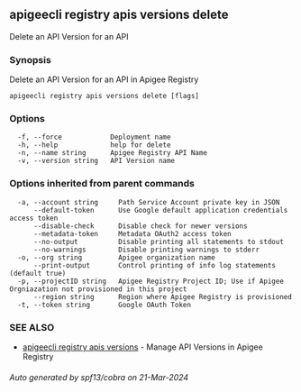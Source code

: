 ## apigeecli registry apis versions delete

Delete an API Version for an API

### Synopsis

Delete an API Version for an API in Apigee Registry

```
apigeecli registry apis versions delete [flags]
```

### Options

```
  -f, --force            Deployment name
  -h, --help             help for delete
  -n, --name string      Apigee Registry API Name
  -v, --version string   API Version name
```

### Options inherited from parent commands

```
  -a, --account string     Path Service Account private key in JSON
      --default-token      Use Google default application credentials access token
      --disable-check      Disable check for newer versions
      --metadata-token     Metadata OAuth2 access token
      --no-output          Disable printing all statements to stdout
      --no-warnings        Disable printing warnings to stderr
  -o, --org string         Apigee organization name
      --print-output       Control printing of info log statements (default true)
  -p, --projectID string   Apigee Registry Project ID; Use if Apigee Orgniazation not provisioned in this project
      --region string      Region where Apigee Registry is provisioned
  -t, --token string       Google OAuth Token
```

### SEE ALSO

* [apigeecli registry apis versions](apigeecli_registry_apis_versions.md)	 - Manage API Versions in Apigee Registry

###### Auto generated by spf13/cobra on 21-Mar-2024
